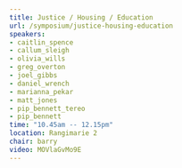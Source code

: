 ```yaml
---
title: Justice / Housing / Education
url: /symposium/justice-housing-education
speakers:
- caitlin_spence
- callum_sleigh
- olivia_wills
- greg_overton
- joel_gibbs
- daniel_wrench
- marianna_pekar
- matt_jones
- pip_bennett_tereo
- pip_bennett
time: "10.45am -- 12.15pm"
location: Rangimarie 2
chair: barry
video: MOVlaGvMo9E
---
```

